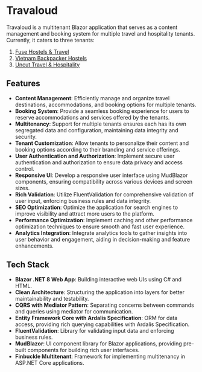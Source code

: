 # Travaloud

Travaloud is a multitenant Blazor application that serves as a content management and booking system for multiple travel and hospitality tenants. Currently, it caters to three tenants:

1. [Fuse Hostels & Travel](https://fusehostelsandtravel.com/)
2. [Vietnam Backpacker Hostels](https://www.vietnambackpackerhostels.com/)
3. [Uncut Travel & Hospitality](https://uncuttravel.com/)

## Features

- **Content Management**: Efficiently manage and organize travel destinations, accommodations, and booking options for multiple tenants.
- **Booking System**: Provide a seamless booking experience for users to reserve accommodations and services offered by the tenants.
- **Multitenancy**: Support for multiple tenants ensures each has its own segregated data and configuration, maintaining data integrity and security.
- **Tenant Customization**: Allow tenants to personalize their content and booking options according to their branding and service offerings.
- **User Authentication and Authorization**: Implement secure user authentication and authorization to ensure data privacy and access control.
- **Responsive UI**: Develop a responsive user interface using MudBlazor components, ensuring compatibility across various devices and screen sizes.
- **Rich Validation**: Utilize FluentValidation for comprehensive validation of user input, enforcing business rules and data integrity.
- **SEO Optimization**: Optimize the application for search engines to improve visibility and attract more users to the platform.
- **Performance Optimization**: Implement caching and other performance optimization techniques to ensure smooth and fast user experience.
- **Analytics Integration**: Integrate analytics tools to gather insights into user behavior and engagement, aiding in decision-making and feature enhancements.

## Tech Stack

- **Blazor .NET 8 Web App**: Building interactive web UIs using C# and HTML.
- **Clean Architecture**: Structuring the application into layers for better maintainability and testability.
- **CQRS with Mediator Pattern**: Separating concerns between commands and queries using mediator for communication.
- **Entity Framework Core with Ardalis Specification**: ORM for data access, providing rich querying capabilities with Ardalis Specification.
- **FluentValidation**: Library for validating input data and enforcing business rules.
- **MudBlazor**: UI component library for Blazor applications, providing pre-built components for building rich user interfaces.
- **Finbuckle Multitenant**: Framework for implementing multitenancy in ASP.NET Core applications.

